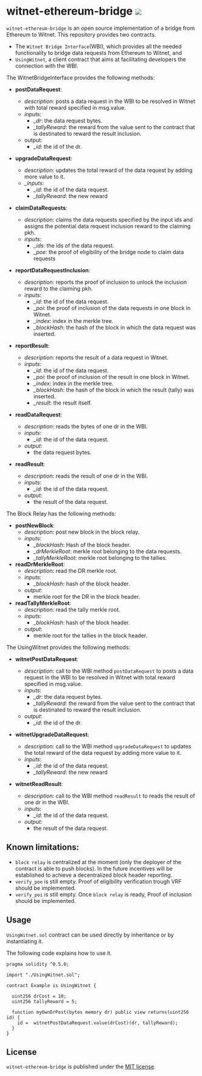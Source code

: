 # witnet-ethereum-bridge [![](https://travis-ci.com/witnet/witnet-ethereum-bridge.svg?branch=master)](https://travis-ci.com/witnet/witnet-ethereum-brdige)

`witnet-ethereum-bridge` is an open source implementation of a bridge 
from Ethereum to Witnet. This repository provides two contracts. 
- The `Witnet Bridge Interface`(WBI), which provides all the needed 
functionality to bridge data requests from Ethereum to Witnet, and 
- `UsingWitnet`, a client contract that aims at facilitating developers 
the connection with the WBI.


The WitnetBridgeInterface provides the following methods:

- **postDataRequest**:
  - _description_: posts a data request in the WBI to be resolved 
  in Witnet with total reward specified in msg.value.
  - _inputs_:
    - *_dr*: the data request bytes.
    - *_tallyReward*: the reward from the value sent to the contract
     that is destinated to reward the result inclusion.
  - output:
    - *_id*: the id of the dr.

- **upgradeDataRequest**:
  - *description*: updates the total reward of the data request by 
  adding more value to it.
  - *_inputs*:
    - *_id*: the id of the data request.
    - *_tallyReward*: the new reward 

- **claimDataRequests**:
  - _description_: claims the data requests specified by the input ids
   and assigns the potential data request inclusion reward to the 
   claiming pkh.
  - _inputs_:
    - *_ids*: the ids of the data request.
    - *_poe*: the proof of eligibility of the bridge node to claim 
    data requests

- **reportDataRequestInclusion**:
  - _description_: reports the proof of inclusion to unlock the 
  inclusion reward to the claiming pkh.
  - _inputs_:
    - *_id*: the id of the data request.
    - *_poi*: the proof of inclusion of the data requests in one block 
    in Witnet.
    - *_index*: index in the merkle tree.
    - *_blockHash*: the hash of the block in which the data request 
    was inserted.
- **reportResult**:
  - _description_: reports the result of a data request in Witnet.
  - _inputs_:
    - *_id*: the id of the data request.
    - *_poi*: the proof of inclusion of the result in one block in Witnet.
    - *_index*: index in the merkle tree.
    - *_blockHash*: the hash of the block in which the result (tally) 
    was inserted.
    - *_result*: the result itself.
- **readDataRequest**:
  - _description_: reads the bytes of one dr in the WBI.
  - _inputs_:
    - *_id*: the id of the data request.
  - _output_:
    - the data request bytes.
- **readResult**:
  - _description_: reads the result of one dr in the WBI.
  - _inputs_:
    - *_id*: the id of the data request.
  - _output_:
    - the result of the data request.

The Block Relay has the following methods:

- **postNewBlock**:
  - _description_: post new block in the block relay.
  - _inputs_:
    - *_blockHash*: Hash of the block header.
    - *_drMerkleRoot*: merkle root belonging to the data requests.
    - *_tallyMerkleRoot*: merkle root belonging to the tallies.
- **readDrMerkleRoot**:
  - _description_: read the DR merkle root.
  - _inputs_:
    - *_blockHash*: hash of the block header.
  - _output_:
    - merkle root for the DR in the block header.
- **readTallyMerkleRoot**:
  - _description_: read the tally merkle root.
  - _inputs_:
    - *_blockHash*: hash of the block header.
  - _output_:
    - merkle root for the tallies in the block header.
  
The UsingWitnet provides the following methods:

- **witnetPostDataRequest**:
  - _description_: call to the WBI method `postDataRequest` to posts a 
  data request in the WBI to be resolved in Witnet with total reward 
  specified in msg.value.
  - _inputs_:
    - *_dr*: the data request bytes.
    - *_tallyReward*: the reward from the value sent to the contract
     that is destinated to reward the result inclusion.
  - _output_:
    - *_id*: the id of the dr.

- **witnetUpgradeDataRequest**:
  - _description_: call to the WBI method `upgradeDataRequest` to updates 
  the total reward of the data request by adding more value to it.
  - _inputs_:
    - *_id*: the id of the data request.
    - *_tallyReward*: the new reward 

- **witnetReadResult**:
  - _description_: call to the WBI method `readResult` to reads
   the result of one dr in the WBI.
  - _inputs_:
    - *_id*: the id of the data request.
  - _output_:
    - the result of the data request.

## Known limitations:

- `block relay` is centralized at the moment (only the deployer of the contract is able to push blocks). In the future incentives will be established to achieve a decentralized block header reporting.
- `verify_poe` is still empty. Proof of eligibility verification trough
 VRF should be implemented.
- `verify_poi` is still empty. Once `block relay` is ready, Proof of 
inclusion should be implemented.

## Usage

`UsingWitnet.sol` contract can be used directly by inheritance or by instantiating it.

The following code explains how to use it.

```solidity
pragma solidity ^0.5.0;

import "./UsingWitnet.sol";

contract Example is UsingWitnet {

  uint256 drCost = 10;
  uint256 tallyReward = 5;

  function myOwnDrPost(bytes memory dr) public view returns(uint256 id) {
    id =  witnetPostDataRequest.value(drCost)(dr, tallyReward);
  }
}
```

## License

`witnet-ethereum-bridge` is published under the [MIT license][license].

[license]: https://github.com/witnet/witnet-ethereum-bridge/blob/master/LICENSE
